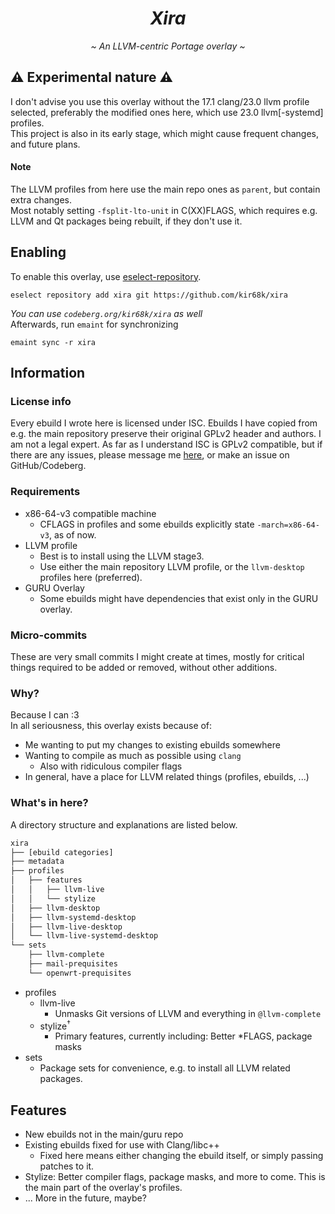 <h1 align="center"><i>Xira</i></h1>
<p align="center"><i>~ An LLVM-centric Portage overlay ~</i></p>

## ⚠️ Experimental nature ⚠️
I don't advise you use this overlay without the 17.1 clang/23.0 llvm profile selected, preferably the modified ones here, which use 23.0 llvm\[-systemd\] profiles.  
This project is also in its early stage, which might cause frequent changes, and future plans.  
#### Note
The LLVM profiles from here use the main repo ones as `parent`, but contain extra changes.  
Most notably setting `-fsplit-lto-unit` in C(XX)FLAGS, which requires e.g. LLVM and Qt packages being rebuilt, if they don't use it.

## Enabling
To enable this overlay, use [eselect-repository](https://wiki.gentoo.org/wiki/Eselect/Repository).
```
eselect repository add xira git https://github.com/kir68k/xira
```
*You can use `codeberg.org/kir68k/xira` as well*  
Afterwards, run `emaint` for synchronizing
```
emaint sync -r xira
```

## Information
### License info
Every ebuild I wrote here is licensed under ISC.
Ebuilds I have copied from e.g. the main repository preserve their original GPLv2 header and authors.
I am not a legal expert. As far as I understand ISC is GPLv2 compatible, but if there are any issues, please message me [here](https://to.stylism.moe/#/@revelation:stylism.moe/), or make an issue on GitHub/Codeberg.

### Requirements
- x86-64-v3 compatible machine
    - CFLAGS in profiles and some ebuilds explicitly state `-march=x86-64-v3`, as of now.
- LLVM profile
    - Best is to install using the LLVM stage3.
    - Use either the main repository LLVM profile, or the `llvm-desktop` profiles here (preferred).
- GURU Overlay
    - Some ebuilds might have dependencies that exist only in the GURU overlay.

### Micro-commits
These are very small commits I might create at times, mostly for critical things required to be added or removed, without other additions.

### Why?
Because I can :3  
In all seriousness, this overlay exists because of:
- Me wanting to put my changes to existing ebuilds somewhere
- Wanting to compile as much as possible using `clang`
    - Also with ridiculous compiler flags
- In general, have a place for LLVM related things (profiles, ebuilds, ...)


### What's in here?
A directory structure and explanations are listed below.
```sh
xira
├── [ebuild categories]
├── metadata
├── profiles
│   ├── features
│   │   ├── llvm-live
│   │   └── stylize
│   ├── llvm-desktop
│   ├── llvm-systemd-desktop
│   ├── llvm-live-desktop
│   └── llvm-live-systemd-desktop
└── sets
    ├── llvm-complete
    ├── mail-prequisites
    └── openwrt-prequisites
```
- profiles
    - llvm-live
        - Unmasks Git versions of LLVM and everything in `@llvm-complete`
    - stylize<sup>†</sup>
        - Primary features, currently including: Better \*FLAGS, package masks
- sets
    - Package sets for convenience, e.g. to install all LLVM related packages.

## Features
- New ebuilds not in the main/guru repo
- Existing ebuilds fixed for use with Clang/libc++
    - Fixed here means either changing the ebuild itself, or simply passing patches to it.
- Stylize: Better compiler flags, package masks, and more to come. This is the main part of the overlay's profiles.
- ... More in the future, maybe?
